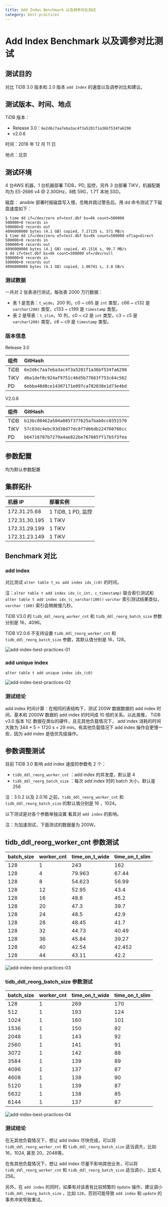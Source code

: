 ```yaml
---
title: Add Index Benchmark 以及调参对比测试
category: best-practices
---
```


# Add Index Benchmark 以及调参对比测试

## 测试目的

对比 TiDB 3.0 版本和 2.0 版本 `add Index` 的速度以及调参对比和建议。

## 测试版本、时间、地点

TiDB 版本：

- Release 3.0：`6e2d6c7aa7eba3ac4f3a5201f1a36bf534fa6298`
- v2.0.6

时间：2018 年 12 月 11 日

地点：北京

## 测试环境

4 台AWS 机器，1 台机器部署 TiDB，PD, 监控，另外 3 台部署 TiKV，机器配置均为  E5-2686 v4 @ 2.30GHz，8核 59G，1.7T  本地 SSD。

磁盘： ansible 部署时报磁盘写入慢，忽略并跳过警告后。用 dd 命令测试了下磁盘速度如下：

```shell
$ time dd if=/dev/zero of=test.dbf bs=8k count=500000
500000+0 records in
500000+0 records out
4096000000 bytes (4.1 GB) copied, 7.17135 s, 571 MB/s
$ time dd if=/dev/zero of=test.dbf bs=8k count=500000 oflag=direct
500000+0 records in
500000+0 records out
4096000000 bytes (4.1 GB) copied, 45.1516 s, 90.7 MB/s
$ dd if=test.dbf bs=8k count=500000 of=/dev/null
500000+0 records in
500000+0 records out
4096000000 bytes (4.1 GB) copied, 1.06741 s, 3.8 GB/s
```

### 测试数据

一共对 2 张表进行测试，每张表 2000 万行数据：

- 表 1 是宽表：`t_wide`，200 列，c0 ~ c65 是 `int` 类型，c66 ~ c132 是 `varchar(200)` 类型，c133 ~ c199 是 `timestamp` 类型。
- 表 2 是窄表：`t_slim`，10 列，c0 ~ c2 是 `int` 类型，c3 ~ c5 是 `varchar(200)` 类型，c6 ~ c9 是 `timestamp` 类型。

### 版本信息

Release 3.0

| 组件  |                  GitHash                   |
| :--- | :---------------------------------------- |
| TiDB  | `6e2d6c7aa7eba3ac4f3a5201f1a36bf534fa6298` |
| TiKV  | `d6a1def0c924af9751c46d5b77663f753c64c562` |
|  PD   | `6ebba48d8ce14307171e097ca782838e1d73e4bd` |

V2.0.6

| 组件  |                  GitHash                   |
| :--- | :---------------------------------------- |
| TiDB  | `b13bc08462a584a085f377625a7bab0cc0351570` |
| TiKV  | `57c83dc4ebc93d38d77dc8f7d66db224760766cc` |
|  PD   | `b64716707b7279a4ae822be767085ff17b5f3fea` |

## 参数配置

均为默认参数配置

## 集群拓扑

| 机器 IP       | 部署实例                |
| :------------ | :---------------------- |
| 172.31.25.68  | 1 TiDB,  1 PD, 监控 |
| 172.31.30.195 | 1 TiKV                |
| 172.31.29.199 | 1 TiKV                |
| 172.31.23.149 | 1 TiKV                |

## Benchmark 对比

### add index

对比测试 `alter table t_xx add index idx_(c0)` 的时间。

注：`alter table t add index idx_(c_int, c_timestamp)`  联合索引测试和  `alter table t add index idx_(c_varchar(100))` `varchar` 索引测试结果类似， `varchar (100)` 索引会稍微慢几秒。

TiDB V3.0 的 `tidb_ddl_reorg_worker_cnt` 和 `tidb_ddl_reorg_batch_size` 参数分别是 16，4096。

TiDB V2.0.6 不支持设置 `tidb_ddl_reorg_worker_cnt` 和 `tidb_ddl_reorg_batch_size` 参数，其默认值分别是 16，128。

![add-index-best-practices-01](/media/add-index-best-practices-01.png)

### add unique index

`alter table t add unique index idx_(c0)`

![add-index-best-practices-02](/media/add-index-best-practices-02.png)

### 测试结论

add index 时间计算：在相同的表结构下，测试 200W 数据数据的 add index 时间，基本和 2000W 数据的 add index 的时间成 10 倍的关系。以此类推， TiDB v3.0 版本 1亿 数据在类似的硬件，且无其他负载情况下， add index 消耗的时间大致为 344 * 5 = 1720 s = 29 min。有其他负载情况下 add index 操作会更慢一些，因为 add index 是低优先级操作。

## 参数调整测试

目前 TiDB 3.0 影响 add index 速度的参数有 2 个：

* `tidb_ddl_reorg_worker_cnt` ：add index 的并发度，默认是 4
* `tidb_ddl_reorg_batch_size` ：每次 add index 时的 batch 大小，默认是 256

注：3.0.2 以及 2.0.16 之前，`tidb_ddl_reorg_worker_cnt` 和 `tidb_ddl_reorg_batch_size` 的默认值分别是 16 ，1024。

以下测试是对各个参数单独设置 看其对 `add index` 的影响。

注：为加速测试，下面测试的数据量为 200W。

## tidb_ddl_reorg_worker_cnt 参数测试

| batch_size | worker_cnt | time_on_t_wide | time_on_t_slim |
| :--------- | :--------- | :------------- | :------------- |
| 128        | 1          | 243            | 162            |
| 128        | 4          | 79.963         | 67.44          |
| 128        | 8          | 54.623         | 56.99          |
| 128        | 12         | 52.95          | 43.4           |
| 128        | 16         | 48.8           | 45.2           |
| 128        | 20         | 47.3           | 39.7           |
| 128        | 24         | 48.5           | 42.9           |
| 128        | 28         | 48.45          | 41.7           |
| 128        | 32         | 44.73          | 40.49          |
| 128        | 36         | 45.84          | 39.27          |
| 128        | 40         | 42.54          | 42.452         |
| 128        | 44         | 43.11          | 42.2           |

![add-index-best-practices-03](/media/add-index-best-practices-03.png)

### tidb_ddl_reorg_batch_size 参数测试

| batch_size | worker_cnt | time_on_t_wide | time_on_t_slim |
| :--------- | :--------- | :------------- | :------------- |
| 128        | 1          | 269            | 170            |
| 512        | 1          | 193            | 124            |
| 1024       | 1          | 160            | 101            |
| 1536       | 1          | 150            | 92             |
| 2048       | 1          | 143            | 92             |
| 2560       | 1          | 141            | 91             |
| 3072       | 1          | 142            | 88             |
| 3584       | 1          | 139            | 89             |
| 4096       | 1          | 137            | 87             |
| 4608       | 1          | 138            | 90             |
| 5120       | 1          | 139            | 87             |
| 5632       | 1          | 138            | 85             |
| 6144       | 1          | 137            | 87             |

![add-index-best-practices-04](/media/add-index-best-practices-04.png)

### 测试结论

在无其他负载情况下，想让 add index 尽快完成，可以将 `tidb_ddl_reorg_worker_cnt` 和 `tidb_ddl_reorg_batch_size` 适当调大，比如 16，1024, 甚至 20，2048等。

在有其他负载情况下，想让 add index 尽量不影响其他业务，可以将 `tidb_ddl_reorg_worker_cnt` 和 `tidb_ddl_reorg_batch_size` 适当调小，比如 4, 256。

另外，在 `add index` 的同时，如果有对该表有比较频繁的 `Update` 操作，建议调小 `tidb_ddl_reorg_batch_size` ，比如 `128`，否则可能导致 `add index` 和 `update` 的事务冲突导致重试。
